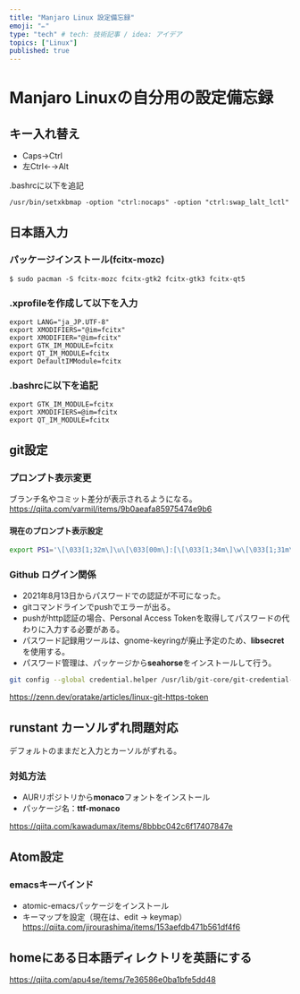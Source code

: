 ```yaml
---
title: "Manjaro Linux 設定備忘録"
emoji: "✏"
type: "tech" # tech: 技術記事 / idea: アイデア
topics: ["Linux"]
published: true
---
```


# Manjaro Linuxの自分用の設定備忘録

## キー入れ替え
* Caps→Ctrl
* 左Ctrl←→Alt

.bashrcに以下を追記
```
/usr/bin/setxkbmap -option "ctrl:nocaps" -option "ctrl:swap_lalt_lctl"
```

## 日本語入力
### パッケージインストール(fcitx-mozc)
```
$ sudo pacman -S fcitx-mozc fcitx-gtk2 fcitx-gtk3 fcitx-qt5
```

### .xprofileを作成して以下を入力
```
export LANG="ja_JP.UTF-8"
export XMODIFIERS="@im=fcitx"
export XMODIFIER="@im=fcitx"
export GTK_IM_MODULE=fcitx
export QT_IM_MODULE=fcitx
export DefaultIMModule=fcitx
```

### .bashrcに以下を追記
```
export GTK_IM_MODULE=fcitx
export XMODIFIERS=@im=fcitx
export QT_IM_MODULE=fcitx
```

## git設定
### プロンプト表示変更
ブランチ名やコミット差分が表示されるようになる。
https://qiita.com/varmil/items/9b0aeafa85975474e9b6

#### 現在のプロンプト表示設定
```sh
export PS1='\[\033[1;32m\]\u\[\033[00m\]:[\[\033[1;34m\]\w\[\033[1;31m\]$(__git_ps1)\[\033[00m\] ]\$ '
```

### Github ログイン関係
* 2021年8月13日からパスワードでの認証が不可になった。
* gitコマンドラインでpushでエラーが出る。
* pushがhttp認証の場合、Personal Access Tokenを取得してパスワードの代わりに入力する必要がある。
* パスワード記録用ツールは、gnome-keyringが廃止予定のため、**libsecret**を使用する。
* パスワード管理は、パッケージから**seahorse**をインストールして行う。

```bash
git config --global credential.helper /usr/lib/git-core/git-credential-libsecret
```

https://zenn.dev/oratake/articles/linux-git-https-token

## runstant カーソルずれ問題対応
デフォルトのままだと入力とカーソルがずれる。
### 対処方法
* AURリポジトリから**monaco**フォントをインストール
* パッケージ名：**ttf-monaco**

https://qiita.com/kawadumax/items/8bbbc042c6f17407847e

## Atom設定
### emacsキーバインド
* atomic-emacsパッケージをインストール
* キーマップを設定（現在は、edit → keymap）
https://qiita.com/jirourashima/items/153aefdb471b561df4f6

## homeにある日本語ディレクトリを英語にする
https://qiita.com/apu4se/items/7e36586e0ba1bfe5dd48
